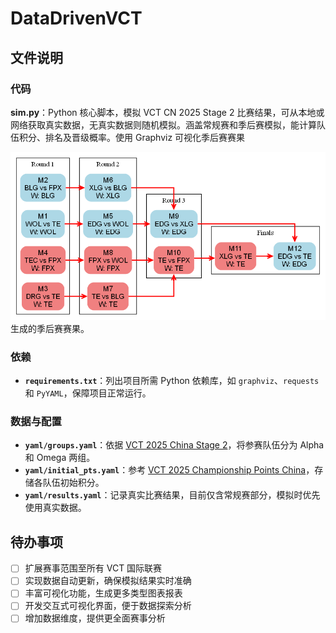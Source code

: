 # DataDrivenVCT

## 文件说明
### 代码
**sim.py**：Python 核心脚本，模拟 VCT CN 2025 Stage 2 比赛结果，可从本地或网络获取真实数据，无真实数据则随机模拟。涵盖常规赛和季后赛模拟，能计算队伍积分、排名及晋级概率。使用 Graphviz 可视化季后赛赛果

![playoffs_bracket.png](playoffs_bracket.png) 生成的季后赛赛果。

### 依赖
- **`requirements.txt`**：列出项目所需 Python 依赖库，如 `graphviz`、`requests` 和 `PyYAML`，保障项目正常运行。

### 数据与配置
- **`yaml/groups.yaml`**：依据 [VCT 2025 China Stage 2](https://www.vlr.gg/event/2499/vct-2025-china-stage-2)，将参赛队伍分为 Alpha 和 Omega 两组。
- **`yaml/initial_pts.yaml`**：参考 [VCT 2025 Championship Points China](https://liquipedia.net/valorant/VCT/2025/Championship_Points/China)，存储各队伍初始积分。
- **`yaml/results.yaml`**：记录真实比赛结果，目前仅含常规赛部分，模拟时优先使用真实数据。

## 待办事项
- [ ] 扩展赛事范围至所有 VCT 国际联赛
- [ ] 实现数据自动更新，确保模拟结果实时准确
- [ ] 丰富可视化功能，生成更多类型图表报表
- [ ] 开发交互式可视化界面，便于数据探索分析
- [ ] 增加数据维度，提供更全面赛事分析